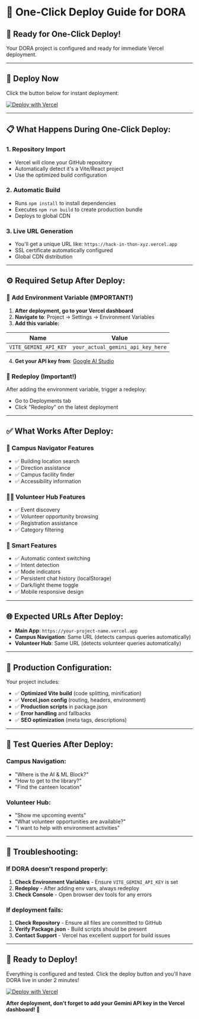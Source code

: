 # 🚀 One-Click Deploy Guide for DORA

## 🎯 **Ready for One-Click Deploy!**

Your DORA project is configured and ready for immediate Vercel deployment.

---

## 🔗 **Deploy Now**

Click the button below for instant deployment:

[![Deploy with Vercel](https://vercel.com/button)](https://vercel.com/new/clone?repository-url=https://github.com/Mahendra-Vikas/HACK-IN-THON)

---

## 📋 **What Happens During One-Click Deploy:**

### 1. **Repository Import**
- Vercel will clone your GitHub repository
- Automatically detect it's a Vite/React project
- Use the optimized build configuration

### 2. **Automatic Build**
- Runs `npm install` to install dependencies
- Executes `npm run build` to create production bundle
- Deploys to global CDN

### 3. **Live URL Generation**
- You'll get a unique URL like: `https://hack-in-thon-xyz.vercel.app`
- SSL certificate automatically configured
- Global CDN distribution

---

## ⚙️ **Required Setup After Deploy:**

### 🔑 **Add Environment Variable (IMPORTANT!)**

1. **After deployment, go to your Vercel dashboard**
2. **Navigate to**: Project → Settings → Environment Variables
3. **Add this variable:**

| Name | Value |
|------|-------|
| `VITE_GEMINI_API_KEY` | `your_actual_gemini_api_key_here` |

4. **Get your API key from**: [Google AI Studio](https://makersuite.google.com/app/apikey)

### 🔄 **Redeploy (Important!)**
After adding the environment variable, trigger a redeploy:
- Go to Deployments tab
- Click "Redeploy" on the latest deployment

---

## ✅ **What Works After Deploy:**

### 🏫 **Campus Navigator Features**
- ✅ Building location search
- ✅ Direction assistance  
- ✅ Campus facility finder
- ✅ Accessibility information

### 🙋‍♀️ **Volunteer Hub Features**
- ✅ Event discovery
- ✅ Volunteer opportunity browsing
- ✅ Registration assistance
- ✅ Category filtering

### 🧠 **Smart Features**
- ✅ Automatic context switching
- ✅ Intent detection
- ✅ Mode indicators
- ✅ Persistent chat history (localStorage)
- ✅ Dark/light theme toggle
- ✅ Mobile responsive design

---

## 🌐 **Expected URLs After Deploy:**

- **Main App**: `https://your-project-name.vercel.app`
- **Campus Navigation**: Same URL (detects campus queries automatically)
- **Volunteer Hub**: Same URL (detects volunteer queries automatically)

---

## 🔧 **Production Configuration:**

Your project includes:
- ✅ **Optimized Vite build** (code splitting, minification)
- ✅ **Vercel.json config** (routing, headers, environment)
- ✅ **Production scripts** in package.json
- ✅ **Error handling** and fallbacks
- ✅ **SEO optimization** (meta tags, descriptions)

---

## 🎯 **Test Queries After Deploy:**

### Campus Navigation:
- "Where is the AI & ML Block?"
- "How to get to the library?"
- "Find the canteen location"

### Volunteer Hub:
- "Show me upcoming events"
- "What volunteer opportunities are available?"
- "I want to help with environment activities"

---

## 🚨 **Troubleshooting:**

### If DORA doesn't respond properly:
1. **Check Environment Variables** - Ensure `VITE_GEMINI_API_KEY` is set
2. **Redeploy** - After adding env vars, always redeploy
3. **Check Console** - Open browser dev tools for any errors

### If deployment fails:
1. **Check Repository** - Ensure all files are committed to GitHub
2. **Verify Package.json** - Build scripts should be present
3. **Contact Support** - Vercel has excellent support for build issues

---

## 🎉 **Ready to Deploy!**

Everything is configured and tested. Click the deploy button and you'll have DORA live in under 2 minutes!

[![Deploy with Vercel](https://vercel.com/button)](https://vercel.com/new/clone?repository-url=https://github.com/Mahendra-Vikas/HACK-IN-THON)

**After deployment, don't forget to add your Gemini API key in the Vercel dashboard! 🔑**
